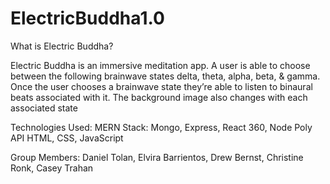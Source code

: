 # ElectricBuddha1.0

What is Electric Buddha?




Electric Buddha is an immersive meditation app. A user is able to choose between the following brainwave states delta, theta, alpha, beta, & gamma.
Once the user chooses a brainwave state they’re able to listen to binaural beats associated with it. The background image also changes with each associated state 




Technologies Used:
MERN Stack: Mongo, Express, React 360, Node
Poly API
HTML, CSS, JavaScript

Group Members:
Daniel Tolan, Elvira Barrientos, Drew Bernst, Christine Ronk, Casey Trahan 
